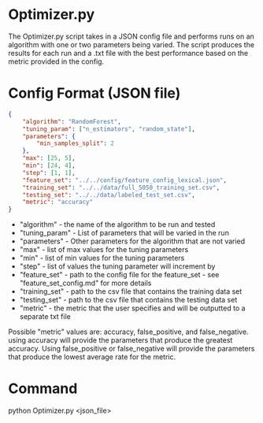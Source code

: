 # Optimizer.py

The Optimizer.py script takes in a JSON config file and performs runs on an algorithm with one or two parameters being varied. The script produces the results for each run and a .txt file with the best performance based on the metric provided in the config.

# Config Format (JSON file)
```json
{ 
	"algorithm": "RandomForest",
	"tuning_param": ["n_estimators", "random_state"],
	"parameters": {
		"min_samples_split": 2
	},
	"max": [25, 5],
	"min": [24, 4],
	"step": [1, 1],
	"feature_set": "../../config/feature_config_lexical.json",
	"training_set": "../../data/full_5050_training_set.csv",
	"testing_set": "../../data/labeled_test_set.csv",
	"metric": "accuracy"
}
```
* "algorithm"	- the name of the algorithm to be run and tested
* "tuning_param"	- List of parameters that will be varied in the run
* "parameters"	- Other parameters for the algorithm that are not varied
* "max"		- list of max values for the tuning parameters
* "min"		- list of min values for the tuning parameters
* "step"		- list of values the tuning parameter will increment by
* "feature_set"	- path to the config file for the feature_set - see "feature_set_config.md" for more details
* "training_set"	- path to the csv file that contains the training data set
* "testing_set"	- path to the csv file that contains the testing data set
* "metric"	- the metric that the user specifies and will be outputted to a separate txt file

Possible "metric" values are: accuracy, false_positive, and false_negative.
using accuracy will provide the parameters that produce the greatest accuracy.
Using false_positive or false_negative will provide the parameters that produce the lowest average rate for the metric.

# Command

python Optimizer.py <json_file>
